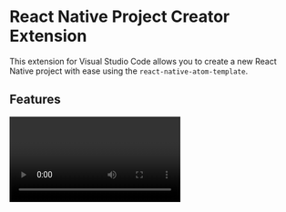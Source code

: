# React Native Project Creator Extension

This extension for Visual Studio Code allows you to create a new React Native project with ease using the `react-native-atom-template`.

## Features

<video src="https://github-production-user-asset-6210df.s3.amazonaws.com/54738565/284961542-f2ff543d-b260-4f95-9d39-a0dced4d6567.mov?X-Amz-Algorithm=AWS4-HMAC-SHA256&X-Amz-Credential=AKIAIWNJYAX4CSVEH53A%2F20231204%2Fus-east-1%2Fs3%2Faws4_request&X-Amz-Date=20231204T163413Z&X-Amz-Expires=300&X-Amz-Signature=63d90b9e4d8d10c2d82bf988b855fb3fa31c856650bd9191185efbcf9bc9f6d0&X-Amz-SignedHeaders=host&actor_id=54738565&key_id=0&repo_id=720165521" autoplay controls>


<img src="assets/images/sidebar.png" alt="Create React Native Project" width="100%" height="100%">

<img src="assets/images/Genrate_Folder.png" alt="Create React Native Project" width="100%" height="100%">

<img src="assets/images/setup_api.png" alt="Create React Native Project" width="100%" height="100%">

<img src="assets/images/Setup_api_prompt.png" alt="Create React Native Project" width="100%" height="100%">



### Setup React Native Project

Use the command `react-native-atom-template.setupReactNativeProject` to setup system for run a new React Native project . This command will run in terminal and setup all for run react native.

### Create React Native Project

Use the command `react-native-atom-template.createReactNativeProject` to create a new React Native project. This command will prompt you to enter the name for your project, and it will then generate the project structure using the specified template.

### Generate React Native Component

### 1. Seamless Component Generation:

Use the `react-native-atom-template.generateReactNativeApp` command to swiftly create React Native components within your project. This command automates the component creation process, saving you time and effort.

### 2. OpenAI Integration:

Easily set up your OpenAI API key through the extension settings, unlocking the full potential of OpenAI's language model. This integration enhances the component generation by leveraging advanced natural language processing capabilities.

### 3. Customization Options:

Tailor the component generation process to fit your project's specific requirements. Provide details such as file paths and additional prompts during the generation, ensuring that the created components seamlessly integrate into your project structure.

## Getting Started

1. **Installation:**

   - Install the extension from the Visual Studio Code Marketplace.

2. **OpenAI API Key Setup:**

   - In the extension settings, seamlessly set up your OpenAI API key to enable advanced language model integration.

3. **Component Generation:**

   - Utilize the `react-native-atom-template.generateReactNativeApp` command to initiate the seamless creation of React Native components.

## Extension Settings

- `openai.apiKey`: Your OpenAI API key for Generate Code.





## Enjoy Streamlined React Native Component Generation!

## Requirements

Ensure you have Node.js and npm installed on your machine.

## Extension Settings

This extension doesn't contribute any additional settings.

## Known Issues

No known issues at the moment.

## Release Notes

## 1.0.3

reademe updated added OPEN AI api setup image

### 1.0.2

new create folder and file smothly

### 1.0.0

added AI Generate component

### 0.2.9

- logo updated

### 0.2.8

- README updated

### 0.2.7

- windows and linux setup added

### 0.2.5

- styles issue solved

### 0.2.3

- added Side bar

### 0.2.2

- patches

### 0.2.0

- added setup react react native feature

### 0.1.0

- Initial release of the React Native Project Creator Extension.

---

